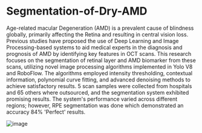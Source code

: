 # Segmentation-of-Dry-AMD
Age-related macular Degeneration (AMD) is a prevalent cause of blindness globally, primarily affecting the Retina and resulting in central vision loss. Previous studies have proposed the use of Deep Learning and Image Processing-based systems to aid medical experts in the diagnosis and prognosis of AMD by identifying key features in OCT scans. This research focuses on the segmentation of retinal layer and AMD biomarker from these scans, utilizing novel image processing algorithms implemented in Yolo V8 and RoboFlow. The algorithms employed intensity thresholding, contextual information, polynomial curve fitting, and advanced denoising methods to achieve satisfactory results. 5 scan samples were collected from hospitals and 65 others where outsourced, and the segmentation system exhibited promising results. The system's performance varied across different regions; however, RPE segmentation was done which demonstrated an accuracy 84% 'Perfect' results. 

![image](https://github.com/moshoodabubakar/Segmentation-of-Dry-AMD/assets/159492125/e446f6cc-74f8-4c80-addf-c34b99adeaef)

